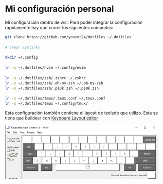 # Mi configuración personal

Mi configuración dentro de wsl:
Para poder integrar la configuración rapidamente hay que correr los siguientes comandos:

```bash
git clone https://github.com/yonext24/dotfiles ~/.dotfiles

# Crear symlinks

mkdir ~/.config

ln -s ~/.dotfiles/nvim ~/.config/nvim

ln -s ~/.dotfiles/zsh/.zshrc ~/.zshrc
ln -s ~/.dotfiles/zsh/.oh-my-zsh ~/.oh-my-zsh
ln -s ~/.dotfiles/zsh/.p10k.zsh ~/.p10k.zsh

ln -s ~/.dotfiles/tmux/.tmux.conf ~/.tmux.conf
ln -s ~/.dotfiles/tmux ~/.config/tmux/
```

Esta configuración también contiene el layout de teclado que utilizo.
Esta se tiene que buildear con [Keyboard Layout editor](https://www.microsoft.com/en-us/download/details.aspx?id=102134)

![Imágen del layout](./assets/keyboard.png)
